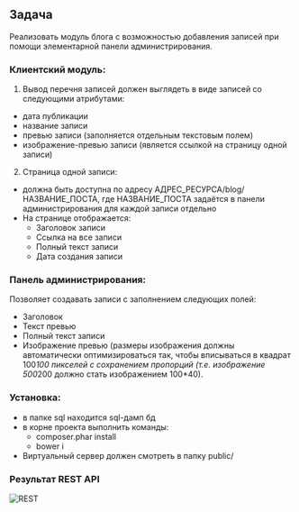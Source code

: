 ﻿## Задача
Реализовать модуль блога с возможностью добавления записей при помощи 
элементарной панели администрирования.

### Клиентский модуль: 
1. Вывод перечня записей должен выглядеть в виде записей со следующими 
атрибутами: 
  - дата публикации 
  - название записи 
  - превью записи (заполняется отдельным текстовым полем) 
  - изображение-превью записи (является ссылкой на страницу одной записи) 

2. Страница одной записи: 
  - должна быть доступна по адресу АДРЕС_РЕСУРСА/blog/НАЗВАНИЕ_ПОСТА, где 
НАЗВАНИЕ_ПОСТА задаётся в панели администрирования для каждой записи 
отдельно 
  - На странице отображается: 
    - Заголовок записи 
    - Ссылка на все записи 
    - Полный текст записи 
    - Дата создания записи 

### Панель администрирования: 
Позволяет создавать записи с заполнением следующих полей: 
  - Заголовок 
  - Текст превью 
  - Полный текст записи 
  - Изображение превью (размеры изображения должны автоматически 
оптимизироваться так, чтобы вписываться в квадрат 100*100 пикселей с 
сохранением пропорций (т.е. изображение 500*200 должно стать 
изображением 100*40).

### Установка:
- в папке sql находится sql-дамп бд
- в корне проекта выполнить команды:
	- composer.phar install
	- bower i
- Виртуальный сервер должен смотреть в папку public/

### Результат REST API
![REST](https://1.bp.blogspot.com/-U_G3t7IXe-c/V-bwsBncPQI/AAAAAAAAAOM/OQ2GItBFr6MNvY32BiQgACXvRAaDG7DQQCEw/s1600/%25D0%2592%25D1%258B%25D0%25B4%25D0%25B5%25D0%25BB%25D0%25B5%25D0%25BD%25D0%25B8%25D0%25B5_001.png)
